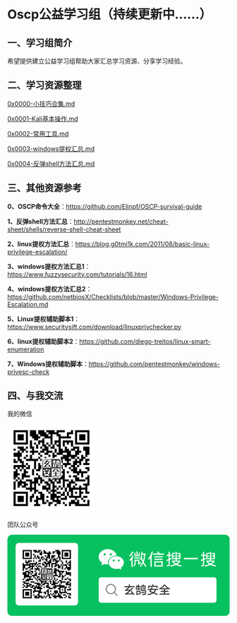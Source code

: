 # Oscp公益学习组（持续更新中……）
## 一、学习组简介
希望提供建立公益学习组帮助大家汇总学习资源、分享学习经验。
## 二、学习资源整理


[0x0000-小技巧合集.md](https://github.com/xuanhusec/OscpStudyGroup/blob/master/0x0000-%E5%B0%8F%E6%8A%80%E5%B7%A7%E5%90%88%E9%9B%86.md)


[0x0001-Kali基本操作.md](https://github.com/xuanhusec/OscpStudyGroup/blob/master/0x0001-Kali%E5%9F%BA%E6%9C%AC%E6%93%8D%E4%BD%9C.md)


[0x0002-常用工具.md](https://github.com/xuanhusec/OscpStudyGroup/blob/master/0x0002-%E5%B8%B8%E7%94%A8%E5%B7%A5%E5%85%B7.md)


[0x0003-windows提权汇总.md](https://github.com/xuanhusec/OscpStudyGroup/blob/master/0x0003-windows%E6%8F%90%E6%9D%83%E6%B1%87%E6%80%BB.md)


[0x0004-反弹shell方法汇总.md](https://github.com/xuanhusec/OscpStudyGroup/blob/master/0x0004-%E5%8F%8D%E5%BC%B9shell%E6%96%B9%E6%B3%95%E6%B1%87%E6%80%BB.md)



## 三、其他资源参考
**0、OSCP命令大全**：https://github.com/Elinpf/OSCP-survival-guide


**1、反弹shell方法汇总**：http://pentestmonkey.net/cheat-sheet/shells/reverse-shell-cheat-sheet


**2、linux提权方法汇总**：https://blog.g0tmi1k.com/2011/08/basic-linux-privilege-escalation/


**3、windows提权方法汇总1**：https://www.fuzzysecurity.com/tutorials/16.html


**4、windows提权方法汇总2**：https://github.com/netbiosX/Checklists/blob/master/Windows-Privilege-Escalation.md


**5、Linux提权辅助脚本1**：https://www.securitysift.com/download/linuxprivchecker.py


**6、linux提权辅助脚本2**：https://github.com/diego-treitos/linux-smart-enumeration


**7、Windows提权辅助脚本**：https://github.com/pentestmonkey/windows-privesc-check



## 四、与我交流

我的微信


![wechart](img/wechart.jpg)


团队公众号


![wechartmp](img/mp.png)
